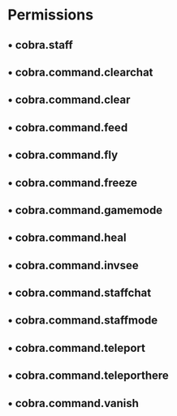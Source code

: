# Permissions
## • cobra.staff
## • cobra.command.clearchat
## • cobra.command.clear
## • cobra.command.feed
## • cobra.command.fly
## • cobra.command.freeze
## • cobra.command.gamemode
## • cobra.command.heal
## • cobra.command.invsee
## • cobra.command.staffchat
## • cobra.command.staffmode
## • cobra.command.teleport
## • cobra.command.teleporthere
## • cobra.command.vanish
